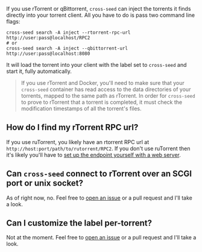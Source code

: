 If you use rTorrent or qBittorrent, `cross-seed` can inject the torrents it finds directly into
your torrent client. All you have to do is pass two command line flags:

```shell script
cross-seed search -A inject --rtorrent-rpc-url http://user:pass@localhost/RPC2
# or 
cross-seed search -A inject --qbittorrent-url http://user:pass@localhost:8080
```

It will load the torrent into your client with the label set to `cross-seed` and
start it, fully automatically.

> If you use rTorrent and Docker, you'll need to make sure that your `cross-seed` container
> has read access to the data directories of your torrents, mapped to the same
> path as rTorrent. In order for `cross-seed` to prove to rTorrent that a
> torrent is completed, it must check the modification timestamps of all the
> torrent's files.

## How do I find my rTorrent RPC url?

If you use ruTorrent, you likely have an rtorrent RPC url at
`http://host:port/path/to/rutorrent/RPC2`. If you don't use ruTorrent then it's likely you'll
have to
[set up the endpoint yourself with a web server](https://github.com/linuxserver/docker-rutorrent/issues/122#issuecomment-769009432).

## Can `cross-seed` connect to rTorrent over an SCGI port or unix socket?

As of right now, no. Feel free to
[open an issue](https://github.com/mmgoodnow/cross-seed/issues/new) or a pull
request and I'll take a look.

## Can I customize the label per-torrent?

Not at the moment. Feel free to
[open an issue](https://github.com/mmgoodnow/cross-seed/issues/new) or a pull
request and I'll take a look.
